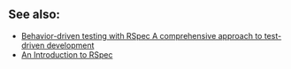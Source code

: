 ## See also:
  * [Behavior-driven testing with RSpec
  A comprehensive approach to test-driven development](https://www.ibm.com/developerworks/web/library/wa-rspec/)
* [An Introduction to RSpec](http://maxwoghiren.com/blog/?p=117)
